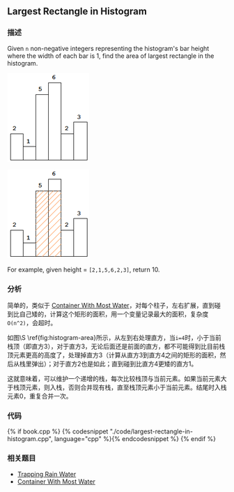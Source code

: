 ## Largest Rectangle in Histogram


### 描述

Given `n` non-negative integers representing the histogram's bar height where the width of each bar is 1, find the area of largest rectangle in the histogram.

![Above is a histogram where width of each bar is 1, given height = `[2,1,5,6,2,3]`.](../../images/histogram.png)


![The largest rectangle is shown in the shaded area, which has area = 10 unit.](../../images/histogram-area.png)

For example, given height = `[2,1,5,6,2,3]`, return 10.


### 分析

简单的，类似于 [Container With Most Water](../container-with-most-water.md)，对每个柱子，左右扩展，直到碰到比自己矮的，计算这个矩形的面积，用一个变量记录最大的面积，复杂度`O(n^2)`，会超时。

如图\S \ref{fig:histogram-area}所示，从左到右处理直方，当`i=4`时，小于当前栈顶（即直方3），对于直方3，无论后面还是前面的直方，都不可能得到比目前栈顶元素更高的高度了，处理掉直方3（计算从直方3到直方4之间的矩形的面积，然后从栈里弹出）；对于直方2也是如此；直到碰到比直方4更矮的直方1。

这就意味着，可以维护一个递增的栈，每次比较栈顶与当前元素。如果当前元素大于栈顶元素，则入栈，否则合并现有栈，直至栈顶元素小于当前元素。结尾时入栈元素0，重复合并一次。


### 代码

{% if book.cpp %}
  {% codesnippet "./code/largest-rectangle-in-histogram.cpp", language="cpp" %}{% endcodesnippet %}
{% endif %}


### 相关题目

* [Trapping Rain Water](trapping-rain-water.md)
* [Container With Most Water](container-with-most-water.md)

